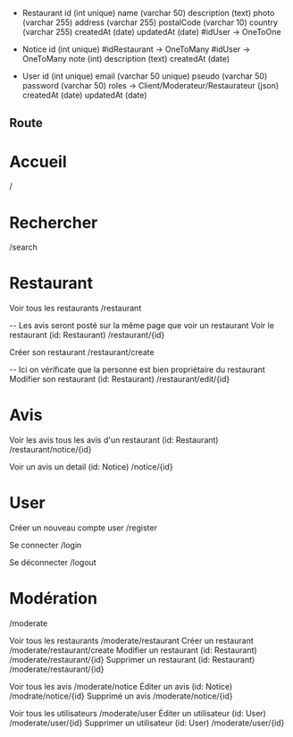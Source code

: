 - Restaurant
id (int unique)
name (varchar 50)
description (text)
photo (varchar 255)
address (varchar 255)
postalCode (varchar 10)
country (varchar 255)
createdAt (date)
updatedAt (date)
#idUser -> OneToOne

- Notice
id (int unique)
#idRestaurant -> OneToMany
#idUser -> OneToMany
note (int)
description (text)
createdAt (date)

- User
id (int unique)
email (varchar 50 unique)
pseudo (varchar 50)
password (varchar 50)
roles -> Client/Moderateur/Restaurateur (json)
createdAt (date)
updatedAt (date)


## Route
# Accueil
/

# Rechercher
/search

# Restaurant

Voir tous les restaurants
/restaurant

-- Les avis seront posté sur la même page que voir un restaurant
Voir le restaurant (id: Restaurant)
/restaurant/{id}

Créer son restaurant
/restaurant/create

-- Ici on vérificate que la personne est bien propriétaire du restaurant
Modifier son restaurant (id: Restaurant)
/restaurant/edit/{id}

# Avis

Voir les avis tous les avis d'un restaurant (id: Restaurant)
/restaurant/notice/{id}

Voir un avis un detail (id: Notice)
/notice/{id}

# User

Créer un nouveau compte user
/register

Se connecter
/login

Se déconnecter
/logout

# Modération
/moderate

Voir tous les restaurants
/moderate/restaurant
Créer un restaurant
/moderate/restaurant/create
Modifier un restaurant (id: Restaurant)
/moderate/restaurant/{id}
Supprimer un restaurant (id: Restaurant)
/moderate/restaurant/{id}

Voir tous les avis
/moderate/notice
Éditer un avis (id: Notice)
/modrate/notice/{id}
Supprimé un avis
/moderate/notice/{id}

Voir tous les utilisateurs
/moderate/user
Éditer un utilisateur (id: User)
/moderate/user/{id}
Supprimer un utilisateur (id: User)
/moderate/user/{id}